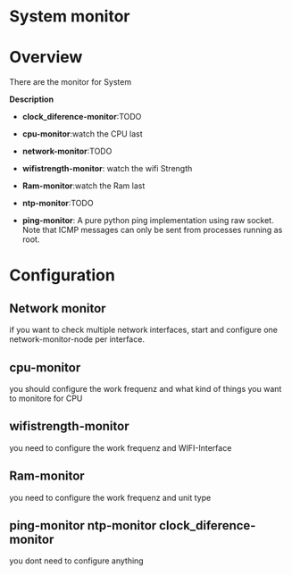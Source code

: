 # System monitor

# Overview
There are the monitor for System

**Description**
* **clock_diference-monitor**:TODO

* **cpu-monitor**:watch the CPU last

* **network-monitor**:TODO

* **wifistrength-monitor**: watch the wifi Strength 

* **Ram-monitor**:watch the Ram last

* **ntp-monitor**:TODO

* **ping-monitor**:  A pure python ping implementation using raw socket. Note that ICMP messages can only be sent from processes running as root.

# Configuration

## Network monitor
if you want to check multiple network interfaces, start and configure one network-monitor-node per interface.

## cpu-monitor
you should configure the work frequenz and what kind of things you want to monitore for CPU
 
## wifistrength-monitor
you need to configure the work frequenz and WIFI-Interface

## Ram-monitor
you need to configure the work frequenz and unit type
 
## ping-monitor ntp-monitor  clock_diference-monitor 
 you dont need to configure anything

